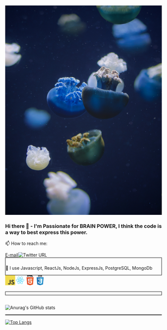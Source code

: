 
[![Header](https://raw.githubusercontent.com/FrancescoMicunco/francescomicunco/francescomicunco/meduse.jpg "Here we are")](https://some-url.dev/)

### Hi there 👋 - I'm Passionate for BRAIN POWER, I think the code is a way to best express this power.

📫 How to reach me:
<div style='display:flex'>
 <a href="mailto:francescomicunco@gmail.com">E-mail</a>
<img alt="Twitter URL" src="https://img.shields.io/twitter/url?style=social&url=https%3A%2F%2Ftwitter.com%2FFrancescoMicun1" style='min-height:15px'>
  

</div>
<div style="border:solid 1px black; padding-top:10px">
<p>🌱 I use Javascript, ReactJs, NodeJs, ExpressJs, PostgreSQL, MongoDb </p>
</div>
<div style='display:flex; margin-bottom:20px; margin-bottom:20px'>
<img height="32" width="32" src="https://raw.githubusercontent.com/github/explore/80688e429a7d4ef2fca1e82350fe8e3517d3494d/topics/javascript/javascript.png" />
<img height="32" width="32" src="https://raw.githubusercontent.com/github/explore/80688e429a7d4ef2fca1e82350fe8e3517d3494d/topics/react/react.png" />
<img height="32" width="32" src="https://raw.githubusercontent.com/github/explore/80688e429a7d4ef2fca1e82350fe8e3517d3494d/topics/html/html.png" />
<img height="32" width="32" src="https://raw.githubusercontent.com/github/explore/80688e429a7d4ef2fca1e82350fe8e3517d3494d/topics/css/css.png" />
</div>
<div style="border:solid 1px black; padding-bottom:10px ">

</div><br>

![Anurag's GitHub stats](https://github-readme-stats.vercel.app/api?username=francescomicunco&show_icons=true&theme=radical)
<br>
<div style="border:solid 1px black; margin:10px auto;">

</div>

[![Top Langs](https://github-readme-stats.vercel.app/api/top-langs/?username=francescomicunco&layout=compact)](https://github.com/anuraghazra/github-readme-stats)








<!--
**FrancescoMicunco/francescomicunco** is a ✨ _special_ ✨ repository because its `README.md` (this file) appears on your GitHub profile.

Here are some ideas to get you started:

- 🔭 I’m currently working on ...
- 🌱 I’m currently learning ... Typescript, Redux
- 👯 I’m looking to collaborate on ... React and NodeJS
- 🤔 I’m looking for help with ...
- 💬 Ask me about ... 
- 📫 How to reach me: ... <a href="mailto:francescomicunco@gmail.com">E-mail</a>
- 😄 Pronouns: ... He/Him
- ⚡ Fun fact: ...
-->
